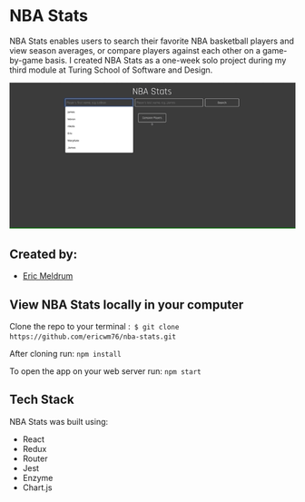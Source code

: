 # NBA Stats

NBA Stats enables users to search their favorite NBA basketball players and view season averages, or compare players against each other on a game-by-game basis. I created NBA Stats as a one-week solo project during my third module at Turing School of Software and Design.

![Screen recording of NBA Stats in use](https://github.com/ericwm76/nba-stats/blob/master/nba-stats-screengrab.gif)

## Created by:
- [Eric Meldrum](https://github.com/ericwm76)

## View NBA Stats locally in your computer

Clone the repo to your terminal :``` $ git clone https://github.com/ericwm76/nba-stats.git```

After cloning run: ``` npm install ```

To open the app on your web server run: ``` npm start ```

## Tech Stack

NBA Stats was built using:
  - React
  - Redux
  - Router
  - Jest
  - Enzyme
  - Chart.js
